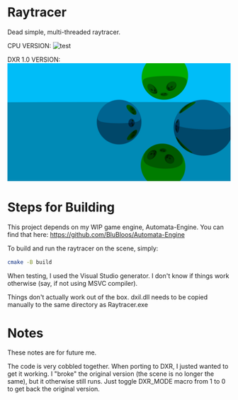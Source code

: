 # Raytracer

Dead simple, multi-threaded raytracer.

CPU VERSION:
![test](https://user-images.githubusercontent.com/38915815/190832651-a5e9dd42-5df7-4130-9d25-d87d7a039c7e.jpeg)

DXR 1.0 VERSION:
![dxr](dxr_expected.bmp)

# Steps for Building

This project depends on my WIP game engine, Automata-Engine. You can find that here: https://github.com/BluBloos/Automata-Engine

To build and run the raytracer on the scene, simply:

```bash
cmake -B build
```

When testing, I used the Visual Studio generator. I don't know if things work otherwise (say, if not using MSVC compiler).

Things don't actually work out of the box. dxil.dll needs to be copied manually to the same directory as Raytracer.exe

# Notes

These notes are for future me.

The code is very cobbled together. When porting to DXR, I justed wanted to get it working.
I "broke" the original version (the scene is no longer the same), but it otherwise still runs.
Just toggle DXR_MODE macro from 1 to 0 to get back the original version.

